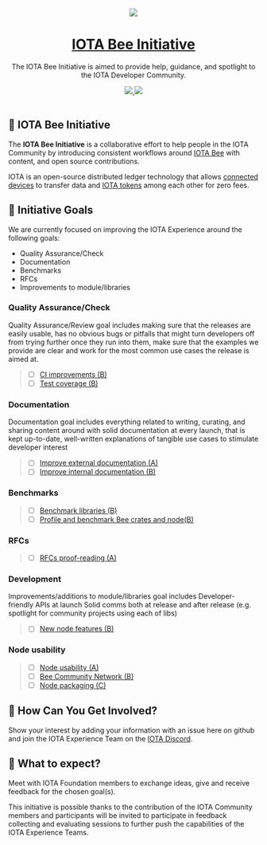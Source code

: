 <p align="center">
  <br>
  <a href="https://www.iota.org">
    <img src="https://media.iota.works/IOTA_Logo/Black/IOTA_Logo_black_100px.png"/>
  </a>
</p>


<h1 align="center"><a href="https://www.iota.org"> IOTA Bee Initiative</a></h1>

<p align="center">The IOTA Bee Initiative is aimed to provide help, guidance, and spotlight to the IOTA Developer Community.</p>

<p align="center">
  <a title="MIT License" href="LICENSE">
    <img src="https://img.shields.io/github/license/gridsome/gridsome.svg?style=flat-square&label=License&colorB=6cc24a">
  </a>
  <a title="Follow on Twitter" href="https://twitter.com/iotatoken">
    <img src="https://img.shields.io/twitter/follow/iotatoken.svg?style=social&label=Follow%20@iotatoken">
  </a>
  <br>
  <br>
</p>


## 🌳 IOTA Bee Initiative

The **IOTA Bee Initiative** is a collaborative effort to help people in the IOTA Community by introducing consistent workflows around [IOTA Bee](https://github.com/iotaledger/bee) with content, and open source contributions.

IOTA is an open-source distributed ledger technology that allows [connected devices](https://en.wikipedia.org/wiki/Connected_Devices) to transfer data and [IOTA tokens](https://docs.iota.org/docs/getting-started/0.1/clients/token) among each other for zero fees.

## 🎯 Initiative Goals

We are currently focused on improving the IOTA Experience around the following goals:

- Quality Assurance/Check
- Documentation
- Benchmarks
- RFCs
- Improvements to module/libraries

### Quality Assurance/Check

Quality Assurance/Review goal includes making sure that the releases are easily usable, has no obvious bugs or pitfalls that might turn developers off from trying further once they run into them, make sure that the examples we provide are clear and work for the most common use cases the release is aimed at.

 > - [ ] [CI improvements (B)](https://github.com/iota-community/Bee/issues/7)
 > - [ ] [Test coverage (B)](https://github.com/iota-community/Bee/issues/8)

### Documentation

Documentation goal includes everything related to writing, curating, and sharing content around with solid documentation at every launch, that is kept up-to-date, well-written explanations of tangible use cases to stimulate developer interest

> - [ ] [Improve external documentation (A)](https://github.com/iota-community/Bee/issues/10)
> - [ ] [Improve internal documentation (B)](https://github.com/iota-community/Bee/issues/9)

### Benchmarks

<PLEASE UPDATE MY DESCRIPTION>

 > - [ ] [Benchmark libraries (B)](https://github.com/iota-community/Bee/issues/5)
 > - [ ] [Profile and benchmark Bee crates and node(B)](https://github.com/iota-community/Bee/issues/6)

### RFCs

<PLEASE UPDATE MY DESCRIPTION>

> - [ ] [RFCs proof-reading (A)](https://github.com/iota-community/Bee/issues/3)

###  Development

Improvements/additions to module/libraries goal includes Developer-friendly APIs at launch Solid comms both at release and after release (e.g. spotlight for community projects using each of libs)

> - [ ] [New node features (B)](https://github.com/iota-community/Bee/issues/11)

### Node usability

<PLEASE UPDATE MY DESCRIPTION>

> - [ ] [Node usability (A)](https://github.com/iota-community/Bee/issues/2)
> - [ ] [Bee Community Network (B)](https://github.com/iota-community/Bee/issues/1)
> - [ ] [Node packaging (C)](https://github.com/iota-community/Bee/issues/4)

## 🤔 How Can You Get Involved?

Show your interest by adding your information with an issue here on github and join the IOTA Experience Team on the [IOTA Discord](https://discord.iota.org).

## 👥 What to expect?

Meet with IOTA Foundation members to exchange ideas, give and receive feedback for the chosen goal(s).

This initiative is possible thanks to the contribution of the IOTA Community members and participants will be invited to participate in feedback collecting and evaluating sessions to further push the capabilities of the IOTA Experience Teams. 
